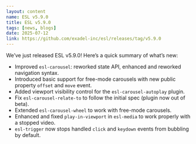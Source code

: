 ```yaml
---
layout: content
name: ESL v5.9.0
title: ESL v5.9.0
tags: [news, blogs]
date: 2025-07-12
link: https://github.com/exadel-inc/esl/releases/tag/v5.9.0
---
```


We’ve just released ESL v5.9.0!
Here’s a quick summary of what’s new:
- Improved `esl-carousel`: reworked state API, enhanced and reworked navigation syntax.
- Introduced basic support for free-mode carousels with new public property `offset` and `move` event.
- Added viewport visibility control for the `esl-carousel-autoplay` plugin.
- Fix `esl-carousel-relate-to` to follow the initial spec (plugin now out of beta).
- Extended `esl-carousel-wheel` to work with free-mode carousels.
- Enhanced and fixed `play-in-viewport` in `esl-media` to work properly with a stopped video.
- `esl-trigger` now stops handled `click` and `keydown` events from bubbling by default.
